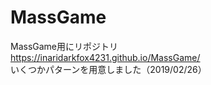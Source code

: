 # MassGame
MassGame用にリポジトリ  
https://inaridarkfox4231.github.io/MassGame/  
いくつかパターンを用意しました（2019/02/26）  

